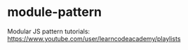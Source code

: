 # module-pattern

Modular JS pattern tutorials: https://www.youtube.com/user/learncodeacademy/playlists
